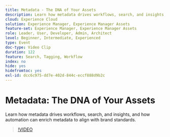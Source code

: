 ```yaml
---
title: Metadata - The DNA of Your Assets
description: Learn how metadata drives workflows, search, and insights, and how automation can enrich metadata to align with brand standards.
cloud: Experience Cloud
solution: Experience Manager, Experience Manager Assets
feature-set: Experience Manager, Experience Manager Assets
role: Leader, User, Developer, Admin, Architect
level: Beginner, Intermediate, Experienced
type: Event
doc-type: Video Clip
duration: 122
feature: Search, Tagging, Workflow
index: no
hide: yes
hidefromtoc: yes
exl-id: dcc6c975-dd7e-402d-844c-eccf888d9b2c
---
```

# Metadata: The DNA of Your Assets

Learn how metadata drives workflows, search, and insights, and how automation can enrich metadata to align with brand standards.

>[!VIDEO](https://video.tv.adobe.com/v/3459218/?learn=on&enablevpops)
